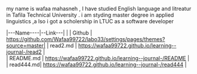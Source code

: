my name is wafaa mahasneh , I have studied English language and litreatur in Tafila Technical University . i am styding master degree in applied linguistics ,a lso i got a scholership in LTUC as a software developer

|---Name----|--Link---|
| | Github  | https://github.com/Wafaa99722/labo33/settings/pages/themes?source=master|
| read2.md  | https://wafaa99722.github.io/learning--journal-/read2 |  
| README.md | https://wafaa99722.github.io/learning--journal-/README |  
| read444.md| https://wafaa99722.github.io/learning--journal-/read444 |

